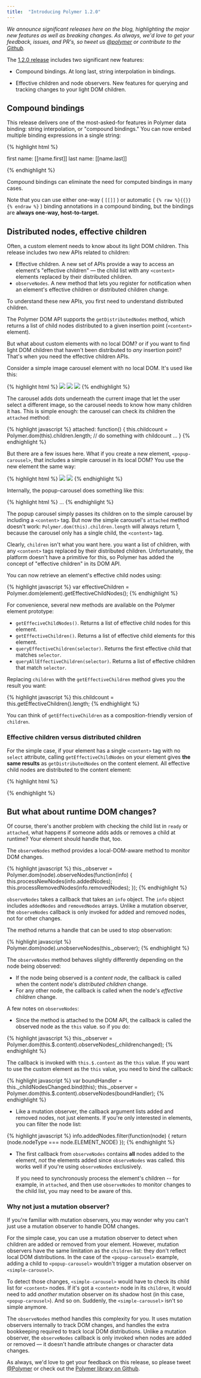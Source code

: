 ```yaml
---
title:  "Introducing Polymer 1.2.0"
---
```


_We announce significant releases here on the blog, highlighting the major new features as well as breaking changes. As always, we'd love to get your feedback, issues, and PR's, so tweet us [@polymer](https://twitter.com/polymer) or contribute to the [Github](https://github.com/Polymer)._


The [1.2.0 release](https://github.com/polymer/polymer/releases/tag/v1.2.0) includes two significant new features:

- Compound bindings. At long last, string interpolation in bindings.

- Effective children and node observers. New features for querying and tracking changes to your light DOM children.

## Compound bindings

This release delivers one of the most-asked-for features in Polymer data binding: string interpolation, or "compound bindings." You can now embed multiple binding expressions in a single string:

{% highlight html %}

<div>first name: [[name.first]] last name: [[name.last]]</div>

{% endhighlight %}

Compound bindings can eliminate the need for computed bindings in many cases.

Note that you can use either one-way ( `[[]]` ) or automatic ( `{% raw %}{{}}{% endraw %}` ) binding annotations in a compound binding, but the bindings are **always one-way, host-to-target.**

## Distributed nodes, effective children

Often, a custom element needs to know about its light DOM children. This release includes two new APIs related to children:

- Effective children. A new set of APIs provide a way to access an element's "effective children" &mdash; the child list with any `<content>` elements replaced by their distributed children.
- `observeNodes`. A new method that lets you register for notification when an element's effective children or distributed children change.

To understand these new APIs, you first need to understand distributed children.

The Polymer DOM API supports the `getDistributedNodes` method, which returns a list of child nodes distributed to a given insertion point (`<content>` element).

But what about custom elements with no local DOM? or if you want to find light DOM children that haven't been distributed to _any_ insertion point? That's when you need the effective children APIs.

Consider a simple image carousel element with no local DOM. It's used like this:

{% highlight html %}
<simple-carousel>
  <img src="one.jpg">
  <img src="two.jpg">
  <img src="three.jpg">
<simple-carousel>
{% endhighlight %}

The carousel adds dots underneath the current image that let the user select a different image, so the carousel needs to know how many children it has. This is simple enough: the carousel can check its children the `attached` method:

{% highlight javascript %}
attached: function() {
  this.childcount = Polymer.dom(this).children.length;
  // do something with childcount ...
}
{% endhighlight %}

But there are a few issues here. What if you create a new element, `<popup-carousel>`, that includes a simple carousel in its local DOM? You use the new element the same way:

{% highlight html %}
<popup-carousel>
  <img src="one.jpg">
  <img src="two.jpg">
</popup-carousel>
{% endhighlight %}

Internally, the popup-carousel does something like this:

{% highlight html %}
<dom-module id="popup-carousel">
  <template>
    <simple-carousel>
      <content></content>
    </simple-carousel>
  </template>
  ...
</dom-module>
{% endhighlight %}

The popup carousel simply passes its children on to the simple carousel by including a `<content>` tag. But now the simple carousel's `attached` method doesn't work: `Polymer.dom(this).children.length` will always return 1, because the carousel only has a single child, the `<content>` tag.

Clearly, `children` isn't what you want here. you want a list of children, with any `<content>` tags replaced by their distributed children. Unfortunately, the platform doesn't have a primitive for this, so Polymer has added the concept of "effective children" in its DOM API.

You can now retrieve an element's effective child nodes using:

{% highlight javascript %}
var effectiveChildren = Polymer.dom(element).getEffectiveChildNodes();
{% endhighlight %}

For convenience, several new methods are available on the Polymer element prototype:

- `getEffeciveChildNodes()`. Returns a list of effective child nodes for this element.
- `getEffectiveChildren()`. Returns a list of effective child elements for this element.
- `queryEffectiveChildren(selector)`. Returns the first effective child that matches `selector`.
- `queryAllEffectiveChildren(selector)`. Returns a list of effective children that match `selector`.

Replacing `children` with the `getEffectiveChildren` method gives you the result you want:

{% highlight javascript %}
this.childcount = this.getEffectiveChildren().length;
{% endhighlight %}

You can think of `getEffectiveChildren` as a composition-friendly version of `children`.

### Effective children versus distributed children

For the simple case, if your element has a single `<content>` tag with
no `select` attribute, calling `getEffectiveChildNodes` on your element
gives **the same results** as `getDistributedNodes` on the content element. All effective child nodes are distributed to the content element:

{% highlight html %}

<dom-module id="simple-content">

  <template>
    <content id="mycontent"></content>
  </template>
  <script>
    Polymer({
      is: 'simple-content',
      ready: {
        // these two calls return the same information
        var effective = this.getEffectiveChildNodes();
        var distributed = Polymer.dom(this.$.mycontent).getDistributedNodes();
      }
    });
  </script>
</dom-module>

{% endhighlight %}


## But what about runtime DOM changes?

Of course, there's another problem with checking the child list in `ready` or `attached`, what happens if someone adds adds or removes a child at runtime? Your element should handle that, too.

The `observeNodes` method provides a local-DOM-aware method to monitor DOM changes.  

{% highlight javascript %}
    this._observer = Polymer.dom(node).observeNodes(function(info) {
      this.processNewNodes(info.addedNodes);
      this.processRemovedNodes(info.removedNodes);
    });
{% endhighlight %}

`observeNodes` takes a callback that takes an `info` object. The `info` object includes `addedNodes` and `removedNodes` arrays. Unlike a mutation observer, the `observeNodes` callback is only invoked for added and removed nodes, not for other changes.

The method returns a handle that can be used to stop observation:

{% highlight javascript %}
    Polymer.dom(node).unobserveNodes(this._observer);
{% endhighlight %}

The `observeNodes` method behaves slightly differently depending on the
node being observed:

-   If the node being observed is a _content node_, the callback is called when the content node's _distributed children_ change.
-   For any other node, the callback is called when the node's _effective children_ change.

A few notes on `observeNodes`:

-   Since the method is attached to the DOM API, the callback is called the observed node as the `this` value. so if you do:

{% highlight javascript %}
this._observer = Polymer.dom(this.$.content).observeNodes(_childrenchanged);
{% endhighlight %}

The callback is invoked with `this.$.content` as the `this` value. If you want to use the custom element as the `this` value, you need to bind the callback:

{% highlight javascript %}
var boundHandler = this._childNodesChanged.bind(this);
this._observer = Polymer.dom(this.$.content).observeNodes(boundHandler);
{% endhighlight %}

-   Like a mutation observer, the callback argument lists added and removed nodes,
    not just elements. If you're only interested in elements, you can filter the
    node list:

{% highlight javascript %}
info.addedNodes.filter(function(node) {
  return (node.nodeType === node.ELEMENT_NODE)
});
{% endhighlight %}

-   The first callback from `observeNodes` contains **all** nodes added to the element,
    _not_ the elements added since `observeNodes` was called. this works well if you're using `observeNodes` exclusively.

    If you need to synchronously process the element's children -- for example, in `attached`, and then use `observeNodes` to monitor changes to the child list, you may need to be aware of this.


### Why not just a mutation observer?

If you're familiar with mutation observers, you may wonder why you can't just use a mutation observer to handle DOM changes.

For the simple case, you can use a mutation observer to detect when children are added or removed from your element. However, mutation observers have the same limitation as the `children` list: they don't reflect local DOM distributions. In the case of the `<popup-carousel>` example, adding a child to `<popup-carousel>` wouldn't trigger a mutation observer on `<simple-carousel>`.

To detect those changes, `<simple-carousel>` would have to check its child list for `<content>` nodes. If it's got a `<content>` node in its `children`, it would need to add _another_ mutation observer on its shadow host (in this case, `<popup-carousel>`). And so on. Suddenly, the `<simple-carousel>` isn't so simple anymore.

The `observeNodes` method handles this complexity for you. It uses mutation observers internally to track DOM changes, and handles the extra bookkeeping required to track local DOM distributions. Unlike a mutation observer, the `observeNodes` callback is only invoked when nodes are added or removed &mdash; it doesn't handle attribute changes or character data changes.


As always, we'd love to get your feedback on this release, so please tweet [@Polymer](https://twitter.com/polymer) or check out the [Polymer library on Github](https://github.com/polymer).
